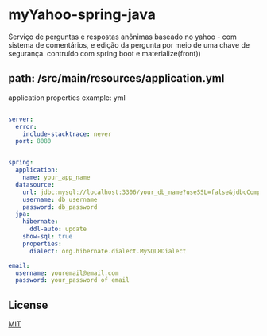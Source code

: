 # myYahoo-spring-java
Serviço de perguntas e respostas anônimas baseado no yahoo - com sistema de comentários, e edição da pergunta por meio de uma chave de segurança. contruído com spring boot e materialize(front))

## path: /src/main/resources/application.yml

application properties example: yml

``` yaml

server:
  error:
    include-stacktrace: never
  port: 8080


spring:
  application:
    name: your_app_name
  datasource:
    url: jdbc:mysql://localhost:3306/your_db_name?useSSL=false&jdbcCompliantTruncation=false&sessionVariables=sql_mode='NO_ENGINE_SUBSTITUTION'
    username: db_username
    password: db_password
  jpa:
    hibernate:
      ddl-auto: update
    show-sql: true
    properties:
      dialect: org.hibernate.dialect.MySQL8Dialect

email:
  username: youremail@email.com
  password: your_password of email

```

## License
[MIT](https://choosealicense.com/licenses/mit/)
